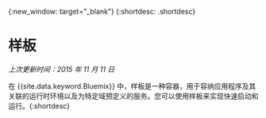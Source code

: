 {:new_window: target="_blank"}
{:shortdesc: .shortdesc}

# 样板
*上次更新时间：2015 年 11 月 11 日*

在 {{site.data.keyword.Bluemix}} 中，样板是一种容器，用于容纳应用程序及其关联的运行时环境以及为特定域预定义的服务。您可以使用样板来实现快速启动和运行。{:shortdesc}
